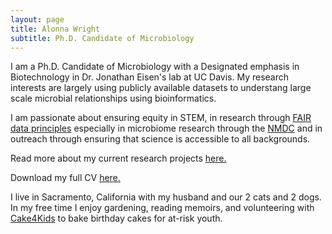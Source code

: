 ```yaml
---
layout: page
title: Alonna Wright
subtitle: Ph.D. Candidate of Microbiology
---
```


I am a Ph.D. Candidate of Microbiology with a Designated emphasis in Biotechnology in Dr. Jonathan Eisen's lab at UC Davis. My research interests are largely using publicly available datasets to understang large scale microbial relationships using bioinformatics. 

I am passionate about ensuring equity in STEM, in research through [FAIR data principles](https://www.go-fair.org/fair-principles/) especially in microbiome research through the [NMDC](https://microbiomedata.org/) and in outreach through ensuring that science is accessible to all backgrounds. 

Read more about my current research projects [here.](alonnawright.github.io)

Download my full CV [here.](alonnawright.github.io)

I live in Sacramento, California with my husband and our 2 cats and 2 dogs.  In my free time I enjoy gardening, reading memoirs, and volunteering with [Cake4Kids](https://www.cake4kids.org/) to bake birthday cakes for at-risk youth. 
